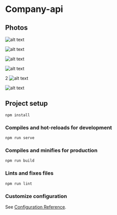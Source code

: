 
# Company-api

## Photos

![alt text](https://github.com/kemaloncell/Reengen-bootcamp-homework3-company-api/blob/main/src/assets/img/Screenshot_1.png)

![alt text](https://github.com/kemaloncell/Reengen-bootcamp-homework3-company-api/blob/main/src/assets/img/Screenshot_2.png)

![alt text](https://github.com/kemaloncell/Reengen-bootcamp-homework3-company-api/blob/main/src/assets/img/Screenshot_3.png)

![alt text](https://github.com/kemaloncell/Reengen-bootcamp-homework3-company-api/blob/main/src/assets/img/Screenshot_5.png)

2
![alt text](https://github.com/kemaloncell/Reengen-bootcamp-homework3-company-api/blob/main/src/assets/img/Screenshot_6.png)

![alt text](https://github.com/kemaloncell/Reengen-bootcamp-homework3-company-api/blob/main/src/assets/img/Screenshot_4.png)


## Project setup
```
npm install
```

### Compiles and hot-reloads for development
```
npm run serve
```

### Compiles and minifies for production
```
npm run build
```

### Lints and fixes files
```
npm run lint
```

### Customize configuration
See [Configuration Reference](https://cli.vuejs.org/config/).
